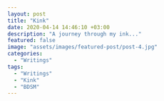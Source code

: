 ```yaml
---
layout: post
title: "Kink"
date: 2020-04-14 14:46:10 +03:00
description: "A journey through my ink..."
featured: false
image: "assets/images/featured-post/post-4.jpg"
categories: 
  - "Writings"
tags:
  - "Writings"
  - "Kink"
  - "BDSM"
---
```



